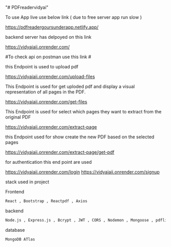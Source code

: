 "# PDFreadervidyai" 

To use App live use below link ( due to free server app run slow )

https://pdfreadergoursunderapp.netlify.app/

backend server has delpoyed on this link 

https://vidyaiaii.onrender.com/


#To check api on postman use this link #

this Endpoint is used to upload pdf

https://vidyaiaii.onrender.com/upload-files

This Endpoint is used for get uploded pdf and display a visual representation of all pages in the PDF.

https://vidyaiaii.onrender.com/get-files

This Endpoint is used for select which pages they want to extract from the original PDF 

https://vidyaiaii.onrender.com/extract-page

this Endpoint used for show create the new PDF based on the selected pages

https://vidyaiaii.onrender.com/extract-page/get-pdf

for authentication this end point are used 

https://vidyaiaii.onrender.com/login
https://vidyaiaii.onrender.com/signup

stack used in project 

Frontend 
```bash
React , Bootstrap , Reactpdf , Axios 
```
backend
```bash
Node.js , Express.js , Bcrypt , JWT , CORS , Nodemon , Mongoose , pdflib 
```
database

```bash
MongoDB ATlas 
```



